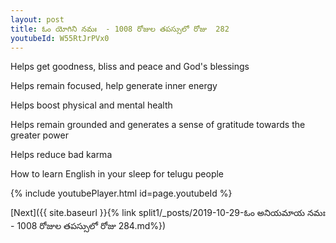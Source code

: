 ```yaml
---
layout: post
title: ఓం యోగిని నమః  - 1008 రోజుల తపస్సులో రోజు  282
youtubeId: W55RtJrPVx0
---
```

 
 
Helps get goodness, bliss and peace and God's blessings
 
Helps remain focused, help generate inner energy 
 
Helps boost physical and mental health 
 
Helps remain grounded and generates a sense of gratitude towards the greater power 
 
Helps reduce bad karma
 
How to learn English in your sleep for telugu people
 
 
 
 


{% include youtubePlayer.html id=page.youtubeId %}
 
[Next]({{ site.baseurl }}{% link split1/_posts/2019-10-29-ఓం అనియమాయ నమః   - 1008 రోజుల తపస్సులో రోజు  284.md%})
 

